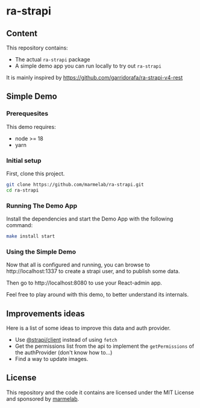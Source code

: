 # ra-strapi


## Content

This repository contains:

-   The actual `ra-strapi` package
-   A simple demo app you can run locally to try out `ra-strapi`

It is mainly inspired by https://github.com/garridorafa/ra-strapi-v4-rest

## Simple Demo

### Prerequesites

This demo requires:

- node >= 18
- yarn

### Initial setup

First, clone this project.

```sh
git clone https://github.com/marmelab/ra-strapi.git
cd ra-strapi
```

### Running The Demo App

Install the dependencies and start the Demo App with the following command:

```sh
make install start
```

### Using the Simple Demo

Now that all is configured and running, you can browse to http://localhost:1337 to create a strapi user, and to publish some data.

Then go to http://localhost:8080 to use your React-admin app.

Feel free to play around with this demo, to better understand its internals.

## Improvements ideas

Here is a list of some ideas to improve this data and auth provider.

- Use [@strapi/client](https://docs.strapi.io/dev-docs/api/client) instead of using `fetch`
- Get the permissions list from the api to implement the `getPermissions` of the authProvider (don't know how to...)
- Find a way to update images.

## License

This repository and the code it contains are licensed under the MIT License and sponsored by [marmelab](https://marmelab.com).

